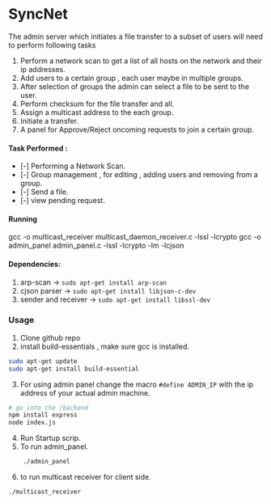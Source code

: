 # SyncNet

The admin server which initiates a file transfer to a subset of users 
will need to perform following tasks 

1. Perform a network scan to get a list of all hosts on the network and their ip addresses.
2. Add users to a certain group , each user maybe in multiple groups. 
3. After selection of groups the admin can select a file to be sent to the user.
4. Perform checksum for the file transfer and all. 
5. Assign  a multicast address to the each group.
6. Initiate a transfer. 
7. A panel for Approve/Reject oncoming requests to join a certain group.

#### Task Performed :
- [-] Performing a Network Scan.
- [-] Group management , for editing , adding users and removing from a group.
- [-] Send a file. 
- [-] view pending request. 
#### Running
gcc -o multicast_receiver multicast_daemon_receiver.c -lssl -lcrypto
gcc -o admin_panel admin_panel.c -lssl -lcrypto -lm -lcjson
#### Dependencies: 
1. arp-scan -> `sudo apt-get install arp-scan`
2. cjson parser -> `sudo apt-get install libjson-c-dev`
3. sender and receiver -> `sudo apt-get install libssl-dev`

### Usage 
1. Clone github repo 
2. install build-essentials , make sure gcc is installed.
 ```bash 
sudo apt-get update
sudo apt-get install build-essential
```

3. For using admin panel change the macro `#define ADMIN_IP` with the ip address of your actual admin machine.
```bash
# go into the /backend 
npm install express
node index.js
```
4. Run Startup scrip.
5. To run admin_panel.
```bash
	./admin_panel 
```

6. to run multicast receiver for client side. 
```bash
./multicast_receiver
```
